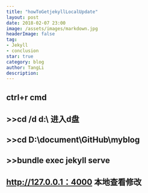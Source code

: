 ```yaml
---
title: "howToGetjekyllLocalUpdate"
layout: post
date: 2018-02-07 23:00
image: /assets/images/markdown.jpg
headerImage: false
tag:
- Jekyll
- conclusion
star: true
category: blog
author: TangLi
description: 
---
```


## ctrl+r cmd

## >>cd /d d:\ 进入d盘

## >>cd D:\document\GitHub\myblog  

## >>bundle exec jekyll serve

## http://127.0.0.1：4000 本地查看修改